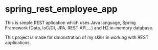 # spring_rest_employee_app
This is simple REST aplication which uses Java language, Spring Framework (Data, IoC/DI, JPA, REST API,...) and H2 in-memory database.

This project is made for dmonstration of my skills in working with REST applications.
